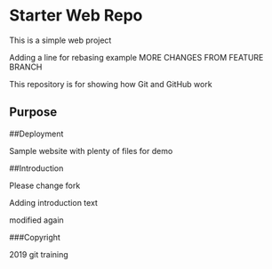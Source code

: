 # Starter Web Repo

This is a simple web project

Adding a line for rebasing example
MORE CHANGES FROM FEATURE BRANCH

This repository is for showing how Git and GitHub work

## Purpose

##Deployment

Sample website with plenty of files for demo

##Introduction

Please change fork   

Adding introduction text

modified again

###Copyright

2019 git training